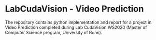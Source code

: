 # LabCudaVision - Video Prediction
The repository contains python implementation and report for a project in Video Prediction completed during Lab CudaVision WS2020 (Master of Computer Science program, University of Bonn).
